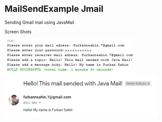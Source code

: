 # MailSendExample Jmail
 Sending Gmail mail using JavaMail

Screen Shots

![Java Console](outputs/java.png)
![Gmail](outputs/mail.png)
